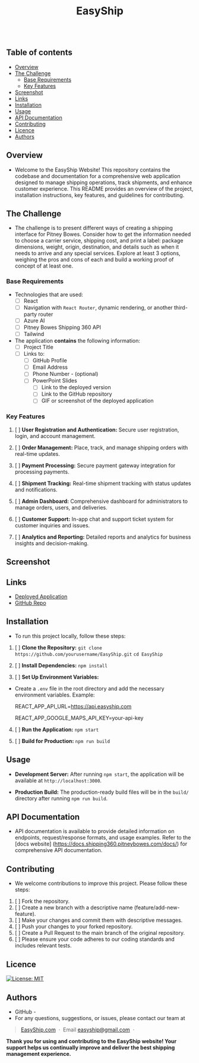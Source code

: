 <h1 align="center">EasyShip</h1>
  <br>
  <a href="https://github.com/andrewyu22">
      <img src="https://img.shields.io/badge/SayThanks.io-%E2%98%BC-1EAEDB.svg?style=for-thebadge" alt=""></a>
  <a href="https://github.com/andrewyu22/easyship/graphs/contributors">
      <img src="https://img.shields.io/github/contributors/andrewyu22/easyship.svg?style=for-the-badge" alt=""></a>
  <a href="https://github.com/andrewyu22/easyship/issues">
      <img src="https://img.shields.io/github/issues/andrewyu22/easyship.svg?style=for-the-badge" alt=""></a>
  <a href="https://github.com/andrewyu22/EasyShip/network/members">
      <img src="https://img.shields.io/github/forks/andrewyu22/easyship.svg?style=for-the-badge" alt=""></a>

  ## Table of contents

- [Overview](#overview)
- [The Challenge](#the-challenge)
  - [Base Requirements](#base-requirements)
  - [Key Features](#key-features)
- [Screenshot](#screenshot)
- [Links](#links)
- [Installation](#installation)
- [Usage](#usage)
- [API Documentation](#api-documentation)
- [Contributing](#contributing)
- [Licence](#licence)
- [Authors](#authors)

## Overview

- Welcome to the EasyShip Website! This repository contains the codebase and documentation for a comprehensive web application designed to manage shipping operations, track shipments, and enhance customer experience. This README provides an overview of the project, installation instructions, key features, and guidelines for contributing. 

## The Challenge

- The challenge is to present different ways of creating a shipping interface for Pitney Bowes. Consider how to get the information needed to choose a carrier service, shipping cost, and print a label: package dimensions, weight, origin, destination, and details such as when it needs to arrive and any special services. Explore at least 3 options, weighing the pros and cons of each and build a working proof of concept of at least one.

### Base Requirements

- Technologies that are used:
  - [ ] React
  - [ ] Navigation with `React Router`, dynamic rendering, or another third-party router
  - [ ] Azure AI
  - [ ] Pitney Bowes Shipping 360 API
  - [ ] Tailwind
- The application **contains** the following information:
  - [ ] Project Title
  - [ ] Links to:
    - [ ] GitHub Profile
    - [ ] Email Address
    - [ ] Phone Number - (optional)
    - [ ] PowerPoint Slides
      - [ ] Link to the deployed version
      - [ ] Link to the GitHub repository
      - [ ] GIF or screenshot of the deployed application

### Key Features

  1. [ ] **User Registration and Authentication:**  Secure user registration, login, and account management.
     
  2. [ ] **Order Management:**  Place, track, and manage shipping orders with real-time updates.
     
  3. [ ] **Payment Processing:**  Secure payment gateway integration for processing payments.
     
  4. [ ] **Shipment Tracking:**  Real-time shipment tracking with status updates and notifications.
     
  5. [ ] **Admin Dashboard:** Comprehensive dashboard for administrators to manage orders, users, and deliveries.
      
  6. [ ] **Customer Support:**  In-app chat and support ticket system for customer inquiries and issues.
      
  7. [ ] **Analytics and Reporting:**  Detailed reports and analytics for business insights and decision-making.

## Screenshot



## Links

- [Deployed Application](https://EasyShip.netlify.app/)
- [GitHub Repo](https://github.com/andrewyu22/EasyShip)

## Installation

- To run this project locally, follow these steps:

1. [ ] **Clone the Repository:**
   `git clone https://github.com/yourusername/EasyShip.git`
`cd EasyShip`

3. [ ] **Install Dependencies:**
   `npm install`
   
5. [ ] **Set Up Environment Variables:**
 - Create a `.env` file in the root directory and add the necessary environment variables. Example:
   
   REACT_APP_API_URL=https://api.easyship.com

   REACT_APP_GOOGLE_MAPS_API_KEY=your-api-key

4. [ ] **Run the Application:**
 `npm start`

6. [ ] **Build for Production:**
   `npm run build`

## Usage

- **Development Server:**
After running `npm start`, the application will be available at `http://localhost:3000`.

- **Production Build:**
The production-ready build files will be in the `build/` directory after running `npm run build`.

## API Documentation

- API documentation is available to provide detailed information on endpoints, request/response formats, and usage examples. Refer to the [docs website] (https://docs.shipping360.pitneybowes.com/docs/) for comprehensive API documentation.

## Contributing

- We welcome contributions to improve this project. Please follow these steps:

1. [ ] Fork the repository.
2. [ ] Create a new branch with a descriptive name (feature/add-new-feature).
3. [ ] Make your changes and commit them with descriptive messages.
4. [ ] Push your changes to your forked repository.
5. [ ] Create a Pull Request to the main branch of the original repository.
6. [ ] Please ensure your code adheres to our coding standards and includes relevant tests.

## Licence

[![License: MIT](https://img.shields.io/badge/License-MIT-yellow.svg)](https://opensource.org/licenses/MIT)

## Authors

- GitHub - [ ](https://github.com/)
- For any questions, suggestions, or issues, please contact our team at
  
> [EasyShip.com](#) &nbsp;&middot;&nbsp;
> Email [easyship@gmail.com](#) &nbsp;&middot;&nbsp;

**Thank you for using and contributing to the EasyShip website! Your support helps us continually improve and deliver the best shipping management experience.**





